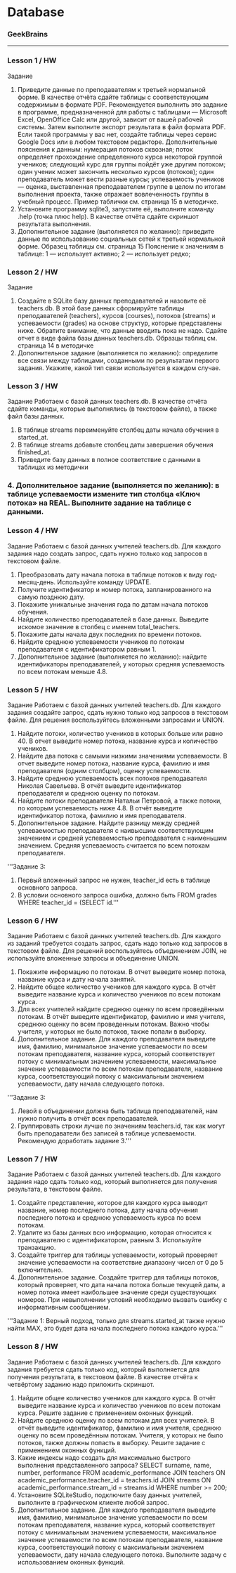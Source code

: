 # Database
### GeekBrains
---

### Lesson 1 / HW
Задание
1. Приведите данные по преподавателям к третьей нормальной форме. В качестве отчёта сдайте таблицы с соответствующим содержимым в формате PDF. Рекомендуется выполнить это задание в программе, предназначенной для работы с таблицами — Microsoft Excel, OpenOffice Calc или другой, зависит от вашей рабочей системы. Затем выполните экспорт результата в файл формата PDF. Если такой программы у вас нет, создайте таблицы через сервис Google Docs или в любом текстовом редакторе.
Дополнительные пояснения к данным:
нумерация потоков сквозная;
поток определяет прохождение определенного курса некоторой группой учеников;
следующий курс для группы пойдёт уже другим потоком;
один ученик может закончить несколько курсов (потоков);
один преподаватель может вести разные курсы;
успеваемость учеников — оценка, выставленная преподавателем группе в целом по итогам выполнения проекта, также отражает вовлеченность группы в учебный процесс.
Пример таблички см. страница 15 в методичке.
2. Установите программу sqlite3, запустите её, выполните команду .help (точка плюс help). В качестве отчёта сдайте скриншот результата выполнения.
3. Дополнительное задание (выполняется по желанию): приведите данные по использованию социальных сетей к третьей нормальной форме.
Образец таблицы см. страница 15
Пояснение к значениям в таблице:
1 — использует активно;
2 — использует редко;

### Lesson 2 / HW
Задание
1. Создайте в SQLite базу данных преподавателей и назовите её teachers.db. В этой базе данных сформируйте таблицы преподавателей (teachers), курсов (courses), потоков (streams) и успеваемости (grades) на основе структур, которые представлены ниже. Обратите внимание, что данные вводить пока не надо. Сдайте отчет в виде файла базы данных teachers.db.
Образцы таблиц см. страница 14 в методичке
2. Дополнительное задание (выполняется по желанию): определите все связи между таблицами, созданными по результатам первого задания. Укажите, какой тип связи используется в каждом случае.

### Lesson 3 / HW
Задание
Работаем с базой данных teachers.db. В качестве отчёта сдайте команды, которые выполнялись (в текстовом файле), а также файл базы данных.
1. В таблице streams переименуйте столбец даты начала обучения в started_at.
2. В таблице streams добавьте столбец даты завершения обучения finished_at.
3. Приведите базу данных в полное соответствие с данными в таблицах из методички
### 4. Дополнительное задание (выполняется по желанию): в таблице успеваемости измените тип столбца «Ключ потока» на REAL. Выполните задание на таблице с данными.

### Lesson 4 / HW
Задание
Работаем с базой данных учителей teachers.db. Для каждого задания надо создать запрос, сдать нужно только код запросов в текстовом файле.
1. Преобразовать дату начала потока в таблице потоков к виду год-месяц-день. Используйте команду UPDATE.
2. Получите идентификатор и номер потока, запланированного на самую позднюю дату.
3. Покажите уникальные значения года по датам начала потоков обучения.
4. Найдите количество преподавателей в базе данных. Выведите искомое значение в столбец с именем total_teachers.
5. Покажите даты начала двух последних по времени потоков.
6. Найдите среднюю успеваемости учеников по потокам преподавателя с идентификатором равным 1.
7. Дополнительное задание (выполняется по желанию): найдите идентификаторы преподавателей, у которых средняя успеваемость по всем потокам меньше 4.8.

### Lesson 5 / HW
Задание
Работаем с базой данных учителей teachers.db. Для каждого задания создайте запрос, сдать нужно только код запросов в текстовом файле. Для решения воспользуйтесь вложенными запросами и UNION.
1. Найдите потоки, количество учеников в которых больше или равно 40. В отчет выведите номер потока, название курса и количество учеников.
2. Найдите два потока с самыми низкими значениями успеваемости. В отчет выведите номер потока, название курса, фамилию и имя преподавателя (одним столбцом), оценку успеваемости.
3. Найдите среднюю успеваемость всех потоков преподавателя Николая Савельева. В отчёт выведите идентификатор преподавателя и среднюю оценку по потокам.
4. Найдите потоки преподавателя Натальи Петровой, а также потоки, по которым успеваемость ниже 4.8. В отчёт выведите идентификатор потока, фамилию и имя преподавателя.
5. Дополнительное задание. Найдите разницу между средней успеваемостью преподавателя с наивысшим соответствующим значением и средней успеваемостью преподавателя с наименьшим значением. Средняя успеваемость считается по всем потокам преподавателя.

'''Задание 3:
1. Первый вложенный запрос не нужен, teacher_id есть в таблице основного запроса.
2. В условии основного запроса ошибка, должно быть FROM grades WHERE teacher_id = (SELECT id.'''

### Lesson 6 / HW
Задание
Работаем с базой данных учителей teachers.db. Для каждого из заданий требуется создать запрос, сдать надо только код запросов в текстовом файле. Для решений воспользуйтесь объединением JOIN, не используйте вложенные запросы и объединение UNION.
1. Покажите информацию по потокам. В отчет выведите номер потока, название курса и дату начала занятий.
2. Найдите общее количество учеников для каждого курса. В отчёт выведите название курса и количество учеников по всем потокам курса.
3. Для всех учителей найдите среднюю оценку по всем проведённым потокам. В отчёт выведите идентификатор, фамилию и имя учителя, среднюю оценку по всем проведенным потокам. Важно чтобы учителя, у которых не было потоков, также попали в выборку.
4. Дополнительное задание. Для каждого преподавателя выведите имя, фамилию, минимальное значение успеваемости по всем потокам преподавателя, название курса, который соответствует потоку с минимальным значением успеваемости, максимальное значение успеваемости по всем потокам преподавателя, название курса, соответствующий потоку с максимальным значением успеваемости, дату начала следующего потока.

'''Задание 3:
1. Левой в объединении должна быть таблица преподавателей, нам нужно получить в отчёт всех преподавателей.
2. Группировать строки лучше по значениям teachers.id, так как могут быть преподаватели без записей в таблице успеваемости.
Рекомендую доработать задание 3.'''

### Lesson 7 / HW
Задание
Работаем с базой данных учителей teachers.db. Для каждого задания надо сдать только код, который выполняется для получения результата, в текстовом файле.
1. Создайте представление, которое для каждого курса выводит название, номер последнего потока, дату начала обучения последнего потока и среднюю успеваемость курса по всем потокам.
2. Удалите из базы данных всю информацию, которая относится к преподавателю с идентификатором, равным 3. Используйте транзакцию.
3. Создайте триггер для таблицы успеваемости, который проверяет значение успеваемости на соответствие диапазону чисел от 0 до 5 включительно.
4. Дополнительное задание. Создайте триггер для таблицы потоков, который проверяет, что дата начала потока больше текущей даты, а номер потока имеет наибольшее значение среди существующих номеров. При невыполнении условий необходимо вызвать ошибку с информативным сообщением.

'''Задание 1:
Верный подход, только для streams.started_at также нужно найти MAX, это будет дата начала последнего потока каждого курса.'''

### Lesson 8 / HW
Задание
Работаем с базой данных учителей teachers.db. Для каждого задания требуется сдать только код, который выполняется для получения результата, в текстовом файле. В качестве отчёта к четвёртому заданию надо приложить скриншот.
1. Найдите общее количество учеников для каждого курса. В отчёт выведите название курса и количество учеников по всем потокам курса. Решите задание с применением оконных функций.
2. Найдите среднюю оценку по всем потокам для всех учителей. В отчёт выведите идентификатор, фамилию и имя учителя, среднюю оценку по всем проведённым потокам. Учителя, у которых не было потоков, также должны попасть в выборку. Решите задание с применением оконных функций.
3. Какие индексы надо создать для максимально быстрого выполнения представленного запроса?
SELECT
  surname,
  name,
  number,
  performance
FROM academic_performance
  JOIN teachers 
    ON academic_performance.teacher_id = teachers.id
  JOIN streams
    ON academic_performance.stream_id = streams.id
WHERE number >= 200;    
4. Установите SQLiteStudio, подключите базу данных учителей, выполните в графическом клиенте любой запрос.
5. Дополнительное задание. Для каждого преподавателя выведите имя, фамилию, минимальное значение успеваемости по всем потокам преподавателя, название курса, который соответствует потоку с минимальным значением успеваемости, максимальное значение успеваемости по всем потокам преподавателя, название курса, соответствующий потоку с максимальным значением успеваемости, дату начала следующего потока. Выполните задачу с использованием оконных функций.
